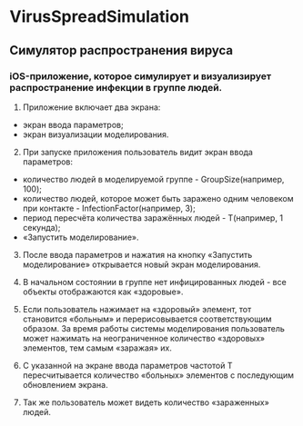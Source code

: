 # VirusSpreadSimulation
## Симулятор распространения вируса
### iOS-приложение, которое симулирует и визуализирует распространение инфекции в группе людей.
1) Приложение включает два экрана: 
- экран ввода параметров;
- экран визуализации моделирования.

2) При запуске приложения пользователь видит экран ввода параметров:
- количество людей в моделируемой группе - GroupSize(например, 100);
- количество людей, которое может быть заражено одним человеком при контакте - InfectionFactor(например, 3);
- период пересчёта количества заражённых людей - Т(например, 1 секунда);
- «Запустить моделирование».

3) После ввода параметров и нажатия на кнопку «Запустить моделирование» открывается новый экран моделирования.
4) В начальном состоянии в группе нет инфицированных людей - все объекты отображаются как «здоровые».
5) Если пользователь нажимает на «здоровый» элемент, тот становится «больным» и перерисовывается соответствующим образом. За время работы системы моделирования пользователь может нажимать на неограниченное количество «здоровых» элементов, тем самым «заражая» их.
6) С указанной на экране ввода параметров частотой Т пересчитывается количество «больных» элементов с последующим обновлением экрана.

7) Так же пользователь может видеть количество «зараженных» людей.

